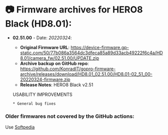 # 📷 Firmware archives for HERO8 Black (HD8.01):

- **02.51.00** - Date: *20220324*:
	- **Original Firmware URL**: https://device-firmware.gp-static.com/50/77b086a3564dc3dfeca85a89d33acb49222f6c4a/HD8.01/camera_fw/02.51.00/UPDATE.zip
	- **Archive backup on GitHub repo**: https://github.com/KonradIT/gopro-firmware-archive/releases/download/HD8.01_02.51.00/HD8.01-02_51_00-20220324-firmware.zip
	- **Release Notes**:
	HERO8 Black v2.51
	
	USABILITY IMPROVEMENTS
	
	  * General bug fixes
	
	
### Older firmwares not covered by the GitHub actions:

Use [Softpedia](https://drivers.softpedia.com/dyn-search.php?search_term=Hero8&p_category=2)